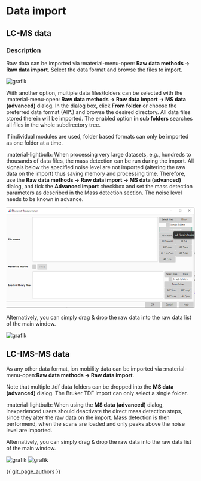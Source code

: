 # **Data import**

## **LC-MS data**

### **Description**

Raw data can be imported via :material-menu-open: **Raw data methods → Raw data import**. Select the data format and browse
the files to import.

![grafik](https://user-images.githubusercontent.com/37407705/136391465-c61eece6-0720-459f-8b2b-511021d7a058.png)

With another option, multiple data files/folders can be selected with the :material-menu-open: **Raw data methods → Raw data import → MS data (advanced)** dialog. 
In the dialog box, click **From folder** or choose the preferred data format (All*.) and browse the desired directory. All data files stored therein will be imported.
The enabled option **in sub folders** searches all files in the whole subdirectory tree.

If individual modules are used, folder based formats can only be imported as one folder at a time. 

:material-lightbulb: When processing very large datasets, e.g., hundreds to thousands of data files, the mass detection
can be run during the import. All signals below the specified noise level are not imported (altering the raw data on the import) thus saving memory and processing time.
Therefore, use the **Raw data methods → Raw data import → MS data (advanced)** dialog, and tick the **Advanced import** checkbox
and set the mass detection parameters as described in the Mass detection section. The noise level needs to be known
in advance.

![ms_data_advanced](ms_data_advanced_import.png)


Alternatively, you can simply drag & drop the raw data into the raw data list of the main window.

![grafik](https://user-images.githubusercontent.com/37407705/136391336-5722d04c-91c0-4c77-88db-00325e8ff41b.png) 

[//]: # (TODO Add images not in German)

## **LC-IMS-MS data**

As any other data format, ion mobility data can be imported via :material-menu-open:**Raw data methods →
Raw data import**. 

Note that multiple .tdf data folders can be dropped into the
**MS data (advanced)** dialog. The Bruker TDF import can only select a single folder. 

:material-lightbulb: When using the **MS data (advanced)** dialog, inexperienced users should deactivate the direct mass detection steps, since they alter the raw data on the import. Mass detection is then performend, when the
scans are loaded and only peaks above the noise level are imported.

Alternatively, you can simply drag & drop the raw data into the raw data list of the main window.

![grafik](https://user-images.githubusercontent.com/37407705/136391336-5722d04c-91c0-4c77-88db-00325e8ff41b.png)
![grafik](https://user-images.githubusercontent.com/37407705/136391465-c61eece6-0720-459f-8b2b-511021d7a058.png)

{{ git_page_authors }}